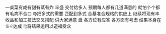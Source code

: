 一桌菜有咸有甜有蒸有炸 丰盛 交付给多人
预期每人都有几道满意的 就怕个个都有毛病不合口
♍︎把多式的需要 匹配到多式 合基准合规格的供应上
继续将现有丰收品和加工技法交叉搭配 供大家满意
盘 各方位有应答 各方面有考虑
结果本身在♋︎♌︎达成 ♍︎将结果运用以造福受众
